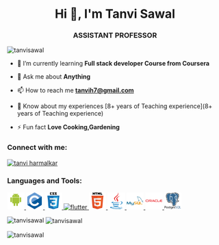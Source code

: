 <h1 align="center">Hi 👋, I'm Tanvi Sawal</h1>
<h3 align="center">ASSISTANT PROFESSOR</h3>

<p align="left"> <img src="https://komarev.com/ghpvc/?username=tanvisawal&label=Profile%20views&color=0e75b6&style=flat" alt="tanvisawal" /> </p>

- 🌱 I’m currently learning **Full stack developer Course from Coursera**

- 💬 Ask me about **Anything**

- 📫 How to reach me **tanvih7@gmail.com**

- 📄 Know about my experiences [8+ years of Teaching experience](8+ years of Teaching experience)

- ⚡ Fun fact **Love Cooking,Gardening**

<h3 align="left">Connect with me:</h3>
<p align="left">
<a href="https://instagram.com/tanvi harmalkar" target="blank"><img align="center" src="https://raw.githubusercontent.com/rahuldkjain/github-profile-readme-generator/master/src/images/icons/Social/instagram.svg" alt="tanvi harmalkar" height="30" width="40" /></a>
</p>

<h3 align="left">Languages and Tools:</h3>
<p align="left"> <a href="https://developer.android.com" target="_blank" rel="noreferrer"> <img src="https://raw.githubusercontent.com/devicons/devicon/master/icons/android/android-original-wordmark.svg" alt="android" width="40" height="40"/> </a> <a href="https://www.cprogramming.com/" target="_blank" rel="noreferrer"> <img src="https://raw.githubusercontent.com/devicons/devicon/master/icons/c/c-original.svg" alt="c" width="40" height="40"/> </a> <a href="https://www.w3schools.com/css/" target="_blank" rel="noreferrer"> <img src="https://raw.githubusercontent.com/devicons/devicon/master/icons/css3/css3-original-wordmark.svg" alt="css3" width="40" height="40"/> </a> <a href="https://flutter.dev" target="_blank" rel="noreferrer"> <img src="https://www.vectorlogo.zone/logos/flutterio/flutterio-icon.svg" alt="flutter" width="40" height="40"/> </a> <a href="https://www.w3.org/html/" target="_blank" rel="noreferrer"> <img src="https://raw.githubusercontent.com/devicons/devicon/master/icons/html5/html5-original-wordmark.svg" alt="html5" width="40" height="40"/> </a> <a href="https://www.java.com" target="_blank" rel="noreferrer"> <img src="https://raw.githubusercontent.com/devicons/devicon/master/icons/java/java-original.svg" alt="java" width="40" height="40"/> </a> <a href="https://www.mysql.com/" target="_blank" rel="noreferrer"> <img src="https://raw.githubusercontent.com/devicons/devicon/master/icons/mysql/mysql-original-wordmark.svg" alt="mysql" width="40" height="40"/> </a> <a href="https://www.oracle.com/" target="_blank" rel="noreferrer"> <img src="https://raw.githubusercontent.com/devicons/devicon/master/icons/oracle/oracle-original.svg" alt="oracle" width="40" height="40"/> </a> <a href="https://www.postgresql.org" target="_blank" rel="noreferrer"> <img src="https://raw.githubusercontent.com/devicons/devicon/master/icons/postgresql/postgresql-original-wordmark.svg" alt="postgresql" width="40" height="40"/> </a> </p>

<p><img align="left" src="https://github-readme-stats.vercel.app/api/top-langs?username=tanvisawal&show_icons=true&locale=en&layout=compact" alt="tanvisawal" /></p>

<p>&nbsp;<img align="center" src="https://github-readme-stats.vercel.app/api?username=tanvisawal&show_icons=true&locale=en" alt="tanvisawal" /></p>

<p><img align="center" src="https://github-readme-streak-stats.herokuapp.com/?user=tanvisawal&" alt="tanvisawal" /></p>
